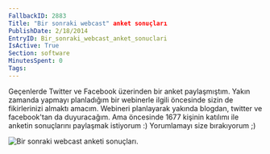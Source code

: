 ```yaml
---
FallbackID: 2883
Title: "Bir sonraki webcast" anket sonuçları
PublishDate: 2/18/2014
EntryID: Bir_sonraki_webcast_anket_sonuclari
IsActive: True
Section: software
MinutesSpent: 0
Tags: 
---
```

Geçenlerde Twitter ve Facebook üzerinden bir anket paylaşmıştım. Yakın
zamanda yapmayı planladığım bir webinerle ilgili öncesinde sizin de
fikirlerinizi almaktı amacım. Webineri planlayarak yakında blogdan,
twitter ve facebook'tan da duyuracağım. Ama öncesinde 1677 kişinin
katılımı ile anketin sonuçlarını paylaşmak istiyorum :) Yorumlamayı size
bırakıyorum ;)

![Bir sonraki webcast anketi
sonuçları.](http://cdn.daron.yondem.com/assets/2883/info.jpg)


